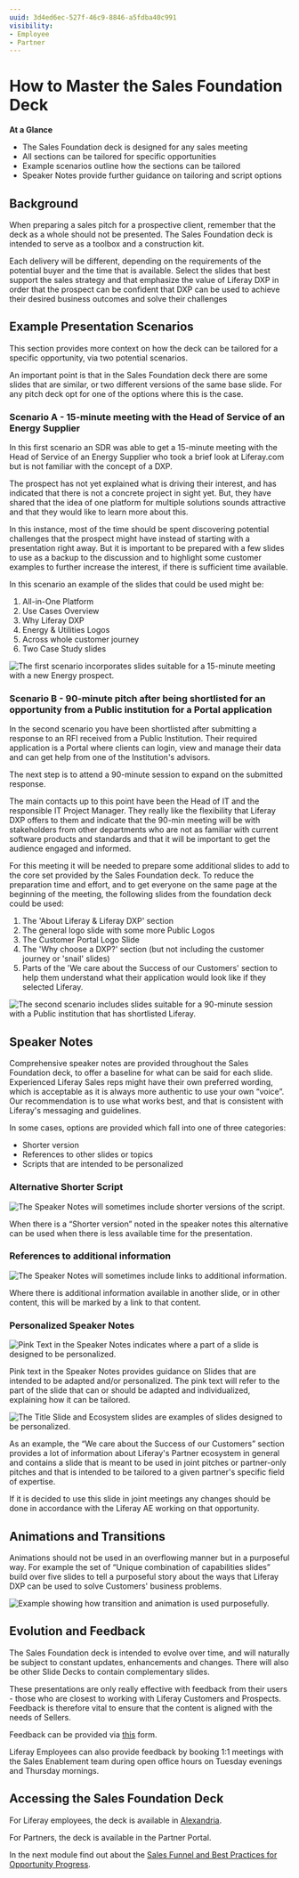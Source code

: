 ```yaml
---
uuid: 3d4ed6ec-527f-46c9-8846-a5fdba40c991
visibility: 
- Employee
- Partner
---
```


# How to Master the Sales Foundation Deck

**At a Glance**

* The Sales Foundation deck is designed for any sales meeting
* All sections can be tailored for specific opportunities
* Example scenarios outline how the sections can be tailored
* Speaker Notes provide further guidance on tailoring and script options

## Background

When preparing a sales pitch for a prospective client, remember that the deck as a whole should not be presented. The Sales Foundation deck is intended to serve as a toolbox and a construction kit.

Each delivery will be different, depending on the requirements of the potential buyer and the time that is available. Select the slides that best support the sales strategy and that emphasize the value of Liferay DXP in order that the prospect can be confident that DXP can be used to achieve their desired business outcomes and solve their challenges

## Example Presentation Scenarios

This section provides more context on how the deck can be tailored for a specific opportunity, via two potential scenarios.

An important point is that in the Sales Foundation deck there are some slides that are similar, or two different versions of the same base slide. For any pitch deck opt for one of the options where this is the case.

### Scenario A - 15-minute meeting with the Head of Service of an Energy Supplier

In this first scenario an SDR was able to get a 15-minute meeting with the Head of Service of an Energy Supplier who took a brief look at Liferay.com but is not familiar with the concept of a DXP.

The prospect has not yet explained what is driving their interest, and has indicated that there is not a concrete project in sight yet. But, they have shared that the idea of one platform for multiple solutions sounds attractive and that they would like to learn more about this.

In this instance, most of the time should be spent discovering potential challenges that the prospect might have instead of starting with a presentation right away. But it is important to be prepared with a few slides to use as a backup to the discussion and to highlight some customer examples to further increase the interest, if there is sufficient time available.

In this scenario an example of the slides that could be used might be:

1. All-in-One Platform
1. Use Cases Overview
1. Why Liferay DXP
1. Energy & Utilities Logos
1. Across whole customer journey
1. Two Case Study slides

![The first scenario incorporates slides suitable for a 15-minute meeting with a new Energy prospect.](./mastering-the-sales-foundation-deck/images/01.png)

### Scenario B - 90-minute pitch after being shortlisted for an opportunity from a Public institution for a Portal application

In the second scenario you have been shortlisted after submitting a response to an RFI received from a Public Institution. Their required application is a Portal where clients can login, view and manage their data and can get help from one of the Institution's advisors.

The next step is to attend a 90-minute session to expand on the submitted response.

The main contacts up to this point have been the Head of IT and the responsible IT Project Manager. They really like the flexibility that Liferay DXP offers to them and indicate that the 90-min meeting will be with stakeholders from other departments who are not as familiar with current software products and standards and that it will be important to get the audience engaged and informed.

For this meeting it will be needed to prepare some additional slides to add to the core set provided by the Sales Foundation deck. To reduce the preparation time and effort, and to get everyone on the same page at the beginning of the meeting, the following slides from the foundation deck could be used:

1. The 'About Liferay & Liferay DXP' section
2. The general logo slide with some more Public Logos
3. The Customer Portal Logo Slide
4. The 'Why choose a DXP?' section (but not including the customer journey or 'snail' slides)
5. Parts of the 'We care about the Success of our Customers' section to help them understand what their application would look like if they selected Liferay.

![The second scenario includes slides suitable for a 90-minute session with a Public institution that has shortlisted Liferay.](./mastering-the-sales-foundation-deck/images/02.png)

## Speaker Notes

Comprehensive speaker notes are provided throughout the Sales Foundation deck, to offer a baseline for what can be said for each slide. Experienced Liferay Sales reps might have their own preferred wording, which is acceptable as it is always more authentic to use your own “voice”. Our recommendation is to use what works best, and that is consistent with Liferay's messaging and guidelines.

In some cases, options are provided which fall into one of three categories:

* Shorter version
* References to other slides or topics
* Scripts that are intended to be personalized

### Alternative Shorter Script

![The Speaker Notes will sometimes include shorter versions of the script.](./mastering-the-sales-foundation-deck/images/03.png)

When there is a “Shorter version” noted in the speaker notes this alternative can be used when there is less available time for the presentation.

### References to additional information

![The Speaker Notes will sometimes include links to additional information.](./mastering-the-sales-foundation-deck/images/04.png)

Where there is additional information available in another slide, or in other content, this will be marked by a link to that content.

### Personalized Speaker Notes

![Pink Text in the Speaker Notes indicates where a part of a slide is designed to be personalized.](./mastering-the-sales-foundation-deck/images/05.png)

Pink text in the Speaker Notes provides guidance on Slides that are intended to be adapted and/or personalized. The pink text will refer to the part of the slide that can or should be adapted and individualized, explaining how it can be tailored.

![The Title Slide and Ecosystem slides are examples of slides designed to be personalized.](./mastering-the-sales-foundation-deck/images/06.png)

As an example, the “We care about the Success of our Customers” section provides a lot of information about Liferay's Partner ecosystem in general and contains a slide that is meant to be used in joint pitches or partner-only pitches and that is intended to be tailored to a given partner's specific field of expertise.

If it is decided to use this slide in joint meetings any changes should be done in accordance with the Liferay AE working on that opportunity.

## Animations and Transitions

Animations should not be used in an overflowing manner but in a purposeful way. For example the set of “Unique combination of capabilities slides” build over five slides to tell a purposeful story about the ways that Liferay DXP can be used to solve Customers' business problems.

![Example showing how transition and animation is used purposefully.](./mastering-the-sales-foundation-deck/images/07.png)

## Evolution and Feedback

The Sales Foundation deck is intended to evolve over time, and will naturally be subject to constant updates, enhancements and changes. There will also be other Slide Decks to contain complementary slides.

These presentations are only really effective with feedback from their users - those who are closest to working with Liferay Customers and Prospects. Feedback is therefore vital to ensure that the content is aligned with the needs of Sellers.

Feedback can be provided via [this](https://forms.gle/aEzAZPNpqpZBc1DV6) form.

Liferay Employees can also provide feedback by booking 1:1 meetings with the Sales Enablement team during open office hours on Tuesday evenings and Thursday mornings.

## Accessing the Sales Foundation Deck

For Liferay employees, the deck is available in [Alexandria](https://sales.liferay.com/web/library/w/v24-q3-sales-foundation-deck-liferay).

For Partners, the deck is available in the Partner Portal.

In the next module find out about the [Sales Funnel and Best Practices for Opportunity Progress](../sales-funnel-opportunity-progress.md).
